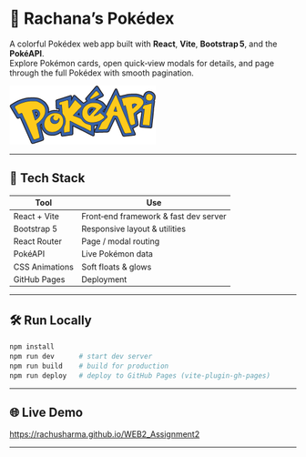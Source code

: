 # 🌸 Rachana’s Pokédex

A colorful Pokédex web app built with **React**, **Vite**, **Bootstrap 5**, and the **PokéAPI**.  
Explore Pokémon cards, open quick‑view modals for details, and page through the full Pokédex with smooth pagination.

![Preview](./src/assets/pokedex-home.png)

---

## 🔧 Tech Stack
| Tool | Use |
|------|-----|
| React + Vite | Front‑end framework & fast dev server |
| Bootstrap 5  | Responsive layout & utilities |
| React Router | Page / modal routing |
| PokéAPI      | Live Pokémon data |
| CSS Animations | Soft floats & glows |
| GitHub Pages | Deployment |

---
## 🛠 Run Locally

```bash
npm install
npm run dev      # start dev server
npm run build    # build for production
npm run deploy   # deploy to GitHub Pages (vite-plugin-gh-pages)
```

---

## 🌐 Live Demo
https://rachusharma.github.io/WEB2_Assignment2

---
